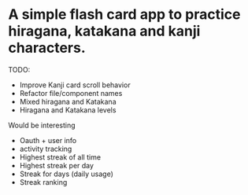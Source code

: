 # A simple flash card app to practice hiragana, katakana and kanji characters.


TODO:
* Improve Kanji card scroll behavior
* Refactor file/component names
* Mixed hiragana and Katakana
* Hiragana and Katakana levels

Would be interesting
* Oauth + user info
* activity tracking 
*  Highest streak of all time
*  Highest streak per day
*  Streak for days (daily usage)
* Streak ranking